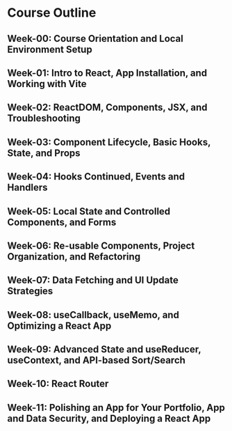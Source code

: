 # Course Outline

## Week-00: Course Orientation and Local Environment Setup

## Week-01: Intro to React, App Installation, and Working with Vite

## Week-02: ReactDOM, Components, JSX, and Troubleshooting

## Week-03: Component Lifecycle, Basic Hooks, State, and Props

## Week-04: Hooks Continued, Events and Handlers

## Week-05: Local State and Controlled Components, and Forms

## Week-06: Re-usable Components, Project Organization, and Refactoring

## Week-07: Data Fetching and UI Update Strategies

## Week-08: useCallback, useMemo, and Optimizing a React App

## Week-09: Advanced State and useReducer, useContext, and API-based Sort/Search

## Week-10: React Router

## Week-11: Polishing an App for Your Portfolio, App and Data Security, and Deploying a React App
